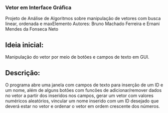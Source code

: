 ### Vetor em Interface Gráfica
Projeto de Análise de Algoritmos sobre manipulação de vetores com busca linear, ordenada e maxElemento
Autores: Bruno Machado Ferreira e Ernani Mendes da Fonseca Neto

## Ideia inicial:
Manipulação do vetor por meio de botões e campos de texto em GUI.

## Descrição:
O programa abre uma janela com campos de texto para inserção de um ID e um nome, além de alguns botões com funcões de adicionar/remover dados no vetor a partir dos inseridos nos campos, gerar um vetor com valores numéricos aleatórios, vincular um nome inserido com um ID desejado que deverá estar no vetor e ordenar o vetor em ordem crescente dos números.
